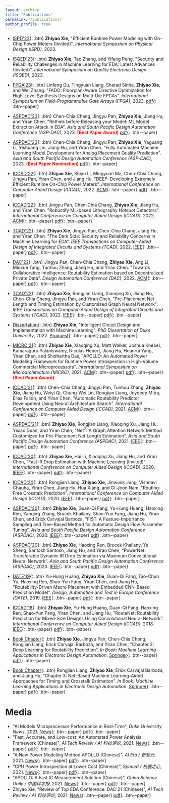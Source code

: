 ```yaml
---
layout: archive
title: "Publications"
permalink: /publications/
author_profile: true
---
```


* [ISPD'23](https://ispd.cc/ispd2023/){: .btn} **Zhiyao Xie**, "Efficient Runtime Power Modeling with On-Chip Power Meters (Invited)". *International Symposium on Physical Design (ISPD)*, 2023. 

* [ISQED'23](https://www.isqed.org/){: .btn} **Zhiyao Xie**, Tao Zhang, and Yifeng Peng, "Security and Reliability Challenges in Machine Learning for EDA: Latest Advances (Invited)". *International Symposium on Quality Electronic Design (ISQED)*, 2023. 

* [FPGA'23](https://www.isfpga.org/){: .btn} Linfeng Du, Tingyuan Liang, Sharad Sinha, **Zhiyao Xie**, and Wei Zhang. "FADO: Floorplan-Aware Directive Optimization for High-Level Synthesis Designs on Multi-Die FPGAs". *International Symposium on Field-Programmable Gate Arrays (FPGA)*, 2023. [pdf](https://zhiyaoxie.github.io/files/FPGA23_FADO.pdf){: .btn--paper}

* [ASPDAC'23](https://www.aspdac.com/){: .btn} Chen-Chia Chang, Jingyu Pan, **Zhiyao Xie**, Jiang Hu, and Yiran Chen. "Rethink before Releasing your Model: ML Model Extraction Attack in EDA". *Asia and South Pacific Design Automation Conference (ASP-DAC)*, 2023. <span style="color:red">**(Best Paper Award)**</span> [pdf](https://zhiyaoxie.github.io/files/ASPDAC23_Model_Extraction.pdf){: .btn--paper} 

* [ASPDAC'23](https://www.aspdac.com/){: .btn} Chen-Chia Chang, Jingyu Pan, **Zhiyao Xie**, Yaguang Li, Yishuang Lin, Jiang Hu, and Yiran Chen. "Fully Automated Machine Learning Model Development for Analog Placement Quality Prediction". *Asia and South Pacific Design Automation Conference (ASP-DAC)*, 2023. <span style="color:red">**(Best Paper Nomination)**</span> [pdf](https://zhiyaoxie.github.io/files/ASPDAC23_NAS_Analog.pdf){: .btn--paper} 

* [ICCAD'22](https://iccad.com/){: .btn} **Zhiyao Xie**, Shiyu Li, Mingyuan Ma, Chen-Chia Chang, Jingyu Pan, Yiran Chen, and Jiang Hu. "DEEP: Developing Extremely Efficient Runtime On-Chip Power Meters". *International Conference on Computer Aided Design (ICCAD)*, 2022. [ACM](https://dl.acm.org/doi/10.1145/3508352.3549427){: .btn--paper} [pdf](https://zhiyaoxie.github.io/files/ICCAD22_DEEP.pdf){: .btn--paper} 

* [ICCAD'22](https://iccad.com/){: .btn} Jingyu Pan, Chen-Chia Chang, **Zhiyao Xie**, Jiang Hu, and Yiran Chen. "Robustify ML-based Lithography Hotspot Detectors". *International Conference on Computer Aided Design (ICCAD)*, 2022. [ACM](https://dl.acm.org/doi/10.1145/3508352.3549389){: .btn--paper} [pdf](https://zhiyaoxie.github.io/files/ICCAD22_Robust.pdf){: .btn--paper}    

* [TCAD'22](https://ieeexplore.ieee.org/xpl/RecentIssue.jsp?punumber=43){: .btn} **Zhiyao Xie**, Jingyu Pan, Chen-Chia Chang, Jiang Hu, and Yiran Chen. "The Dark Side: Security and Reliability Concerns in Machine Learning for EDA". *IEEE Transactions on Computer-Aided Design of Integrated Circuits and Systems (TCAD)*, 2022. [IEEE](https://ieeexplore.ieee.org/document/9858101){: .btn--paper} [pdf](https://zhiyaoxie.github.io/files/TCAD22_Dark.pdf){: .btn--paper} 

* [DAC'22](https://dac.com/){: .btn} Jingyu Pan, Chen-Chia Chang, **Zhiyao Xie**, Ang Li, Minxue Tang, Tunhou Zhang, Jiang Hu, and Yiran Chen. "Towards Collaborative Intelligence: Routability Estimation based on Decentralized Private Data". *Design Automation Conference (DAC)*, 2022. [ACM](https://dl.acm.org/doi/abs/10.1145/3489517.3530578){: .btn--paper} [pdf](https://zhiyaoxie.github.io/files/DAC22_FL.pdf){: .btn--paper} 

* [TCAD'22](https://ieeexplore.ieee.org/xpl/RecentIssue.jsp?punumber=43){: .btn} **Zhiyao Xie**, Rongjian Liang, Xiaoqing Xu, Jiang Hu, Chen-Chia Chang, Jingyu Pan, and Yiran Chen, "Pre-Placement Net Length and Timing Estimation by Customized Graph Neural Network". *IEEE Transactions on Computer-Aided Design of Integrated Circuits and Systems (TCAD)*, 2022. [IEEE](https://ieeexplore.ieee.org/document/9707500){: .btn--paper} [pdf](https://zhiyaoxie.github.io/files/TCAD21_Time.pdf){: .btn--paper} 

* [Dissertation](https://library.duke.edu/find/theses-dissertations){: .btn} **Zhiyao Xie**, "Intelligent Circuit Design and Implementation with Machine Learning". *PhD Dissertation of Duke University*, 2022. [Proquest](https://www.proquest.com/docview/2671665310?pq-origsite=gscholar&fromopenview=true){: .btn--paper} [pdf](https://zhiyaoxie.github.io/files/Dissertation22.pdf){: .btn--paper}

* [MICRO'21](https://www.microarch.org/){: .btn} **Zhiyao Xie**, Xiaoqing Xu, Matt Walker, Joshua Knebel, Kumaraguru Palaniswamy, Nicolas Hebert, Jiang Hu, Huanrui Yang, Yiran Chen, and Shidhartha Das, "APOLLO: An Automated Power Modeling Framework for Runtime Power Introspection in High-Volume Commercial Microprocessors". *International Symposium on Microarchitecture (MICRO)*, 2021. [ACM](https://dl.acm.org/doi/abs/10.1145/3466752.3480064){: .btn--paper} [pdf](https://zhiyaoxie.github.io/files/MICRO21_APOLLO.pdf){: .btn--paper} <span style="color:red">**(Best Paper Award)**</span>

* [ICCAD'21](https://iccad.com/){: .btn} Chen-Chia Chang, Jingyu Pan, Tunhou Zhang, **Zhiyao Xie**, Jiang Hu, Weiyi Qi, Chung-Wei Lin, Rongjian Liang, Joydeep Mitra, Elias Fallon, and Yiran Chen, "Automatic Routability Predictor Development Using Neural Architecture Search". *International Conference on Computer Aided Design (ICCAD)*, 2021. [ACM](https://dl.acm.org/doi/10.1109/ICCAD51958.2021.9643483){: .btn--paper} [pdf](https://zhiyaoxie.github.io/files/ICCAD21_NAS.pdf){: .btn--paper} 

* [ASPDAC'21](https://www.aspdac.com/){: .btn} **Zhiyao Xie**, Rongjian Liang, Xiaoqing Xu, Jiang Hu, Yixiao Duan, and Yiran Chen, "Net$^2$: A Graph Attention Network Method Customized for Pre-Placement Net Length Estimation". *Asia and South Pacific Design Automation Conference (ASPDAC)*, 2021. [IEEE](https://ieeexplore.ieee.org/abstract/document/9371657){: .btn--paper} [pdf](https://zhiyaoxie.github.io/files/ASPDAC21_Net2.pdf){: .btn--paper}    

* [ICCAD'20](https://iccad.com/){: .btn} **Zhiyao Xie**, Hai Li, Xiaoqing Xu, Jiang Hu, and Yiran Chen, "Fast IR Drop Estimation with Machine Learning (Invited)". *International Conference on Computer Aided Design (ICCAD)*, 2020. [IEEE](https://ieeexplore.ieee.org/document/9256803){: .btn--paper} [pdf](https://zhiyaoxie.github.io/files/ICCAD20_IR.pdf){: .btn--paper}    

* [ICCAD'20](https://iccad.com/){: .btn} Rongjian Liang, **Zhiyao Xie**, Jinwook Jung, Vishnavi Chauha, Yiran Chen, Jiang Hu, Hua Xiang, and Gi-Joon Nam, "Routing-Free Crosstalk Prediction". *International Conference on Computer Aided Design (ICCAD)*, 2020. [IEEE](https://ieeexplore.ieee.org/document/9256755){: .btn--paper} [pdf](https://zhiyaoxie.github.io/files/ICCAD20_Crosstalk.pdf){: .btn--paper}     

* [ASPDAC'20](https://www.aspdac.com/){: .btn} **Zhiyao Xie**, Guan-Qi Fang, Yu-Hung Huang, Haoxing Ren, Yanqing Zhang, Brucek Khailany, Shao-Yun Fang, Jiang Hu, Yiran Chen, and Erick Carvajal Barboza, "FIST: A Feature-Importance Sampling and Tree-Based Method for Automatic Design Flow Parameter Tuning". *Asia and South Pacific Design Automation Conference (ASPDAC)*, 2020. [IEEE](https://ieeexplore.ieee.org/document/9045201){: .btn--paper} [pdf](https://zhiyaoxie.github.io/files/ASPDAC20_FIST.pdf){: .btn--paper}    

* [ASPDAC'20](https://www.aspdac.com/){: .btn} **Zhiyao Xie**, Haoxing Ren, Brucek Khailany, Ye Sheng, Santosh Santosh, Jiang Hu, and Yiran Chen, "PowerNet: Transferable Dynamic IR Drop Estimation via Maximum Convolutional Neural Network". *Asia and South Pacific Design Automation Conference (ASPDAC)*, 2020. [IEEE](https://ieeexplore.ieee.org/document/9045574){: .btn--paper} [pdf](https://zhiyaoxie.github.io/files/ASPDAC20_PowerNet.pdf){: .btn--paper}    

* [DATE'19](https://www.date-conference.com/){: .btn} Yu-Hung Huang, **Zhiyao Xie**, Guan-Qi Fang, Tao-Chun Yu, Haoxing Ren, Shao-Yun Fang, Yiran Chen, and Jiang Hu, "Routability-Driven Macro Placement with Embedded CNN-Based Prediction Model". *Design, Automation and Test in Europe Conference (DATE)*, 2019. [IEEE](https://ieeexplore.ieee.org/document/8715126){: .btn--paper} [pdf](https://zhiyaoxie.github.io/files/DATE19_Macro.pdf){: .btn--paper}   

* [ICCAD'18](https://iccad.com/){: .btn} **Zhiyao Xie**, Yu-Hung Huang, Guan-Qi Fang, Haoxing Ren, Shao-Yun Fang, Yiran Chen, and Jiang Hu, "RouteNet: Routability Prediction for Mixed-Size Designs Using Convolutional Neural Network". *International Conference on Computer Aided Design (ICCAD)*, 2018. [IEEE](https://ieeexplore.ieee.org/document/8587655){: .btn--paper} [pdf](https://zhiyaoxie.github.io/files/ICCAD18_RouteNet.pdf){: .btn--paper}
 
* [Book Chapter](https://link.springer.com/book/10.1007/978-3-031-13074-8){: .btn} **Zhiyao Xie**, Jingyu Pan, Chen-Chia Chang, Rongjian Liang, Erick Carvajal Barboza, and Yiran Chen, "Chapter 2: Deep Learning for Routability Prediction". *In Book: Machine Learning Applications in Electronic Design Automation*. [Springer](https://link.springer.com/chapter/10.1007/978-3-031-13074-8_2){: .btn--paper} [pdf](https://zhiyaoxie.github.io/files/chapter_route.pdf){: .btn--paper}

* [Book Chapter](https://link.springer.com/book/10.1007/978-3-031-13074-8){: .btn} Rongjian Liang, **Zhiyao Xie**, Erick Carvajal Barboza, and Jiang Hu, "Chapter 3: Net-Based Machine Learning-Aided Approaches for Timing and Crosstalk Estimation". *In Book: Machine Learning Applications in Electronic Design Automation*. [Springer](https://link.springer.com/chapter/10.1007/978-3-031-13074-8_3){: .btn--paper} [pdf](https://zhiyaoxie.github.io/files/chapter_net.pdf){: .btn--paper}


Media
======
* "AI Models Microprocessor Performance in Real-Time", *Duke University News*, 2021. [News](https://pratt.duke.edu/about/news/apollo-microprocessor){: .btn--paper} [pdf](https://zhiyaoxie.github.io/files/media_News_Duke.pdf){: .btn--paper}    
* "Fast, Accurate, and Low-cost: An Automated Power Analysis Framework (Chinese)", *AI Tech Review / AI 科技评论*, 2021. [News](https://www.leiphone.com/category/academic/fGnxkVOdi9vOEngx.html){: .btn--paper} [pdf](https://zhiyaoxie.github.io/files/media_AI_tech_review.pdf){: .btn--paper}      
* "A New Power Modeling Method APOLLO (Chinese)", *AI Era / 新智元*, 2021. [News](https://www.163.com/dy/article/GMTQ7NUO0511ABV6.html){: .btn--paper} [pdf](https://zhiyaoxie.github.io/files/media_xinzhiyuan.pdf){: .btn--paper}    
* "CPU Power Introspection at Lower Cost (Chinese)", *Synced / 机器之心*, 2021. [News](https://mp.weixin.qq.com/s/akzS_px1XlgqjFCbcrt0fg){: .btn--paper} [pdf](https://zhiyaoxie.github.io/files/media_jiqizhixin.pdf){: .btn--paper}    
* "APOLLO: A Fast IC Measurement Solution (Chinese)", *China Science Daily / 中国科学报*, 2021. [News](https://news.sciencenet.cn/htmlnews/2021/12/471181.shtm){: .btn--paper} [pdf](https://zhiyaoxie.github.io/files/media_ScienceNet.pdf){: .btn--paper}     
* Zhiyao Xie, "Review of Top EDA Conference: DAC'21 (Chinese)", *AI Tech Review / AI 科技评论*, 2021. [News](https://zhuanlan.zhihu.com/p/447597399){: .btn--paper} [pdf](https://zhiyaoxie.github.io/files/media_AI_tech_review2.pdf){: .btn--paper}     


